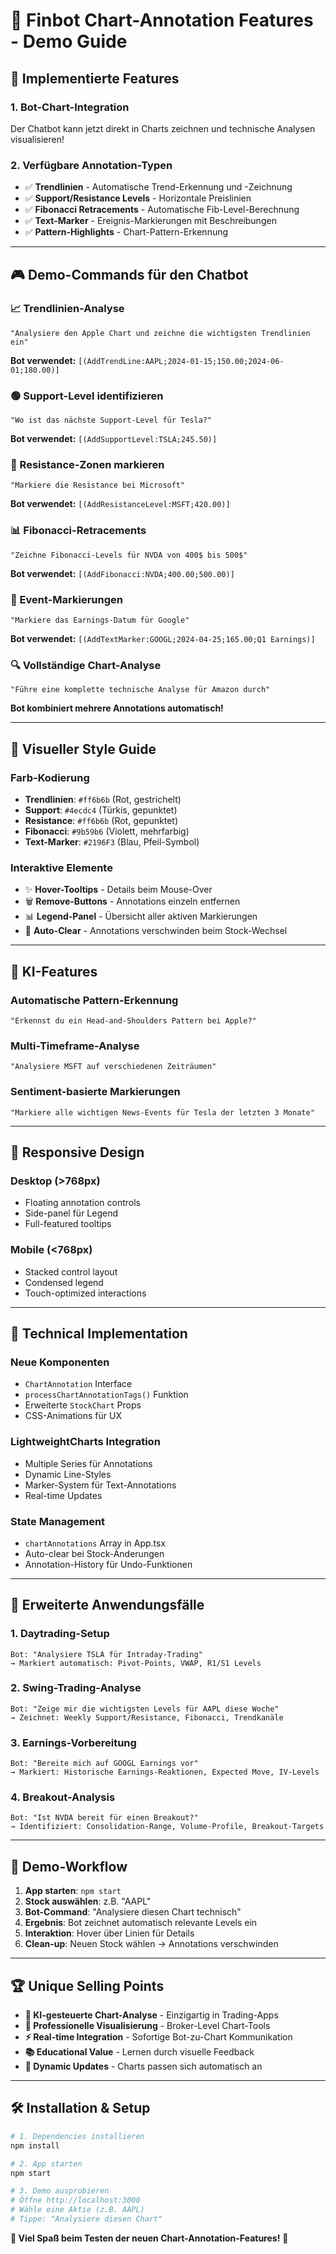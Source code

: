# 🎯 Finbot Chart-Annotation Features - Demo Guide

## 🚀 **Implementierte Features**

### **1. Bot-Chart-Integration**
Der Chatbot kann jetzt direkt in Charts zeichnen und technische Analysen visualisieren!

### **2. Verfügbare Annotation-Typen**
- ✅ **Trendlinien** - Automatische Trend-Erkennung und -Zeichnung
- ✅ **Support/Resistance Levels** - Horizontale Preislinien
- ✅ **Fibonacci Retracements** - Automatische Fib-Level-Berechnung
- ✅ **Text-Marker** - Ereignis-Markierungen mit Beschreibungen
- ✅ **Pattern-Highlights** - Chart-Pattern-Erkennung

---

## 🎮 **Demo-Commands für den Chatbot**

### **📈 Trendlinien-Analyse**
```
"Analysiere den Apple Chart und zeichne die wichtigsten Trendlinien ein"
```
**Bot verwendet:** `[(AddTrendLine:AAPL;2024-01-15;150.00;2024-06-01;180.00)]`

### **🟢 Support-Level identifizieren**
```
"Wo ist das nächste Support-Level für Tesla?"
```
**Bot verwendet:** `[(AddSupportLevel:TSLA;245.50)]`

### **🔴 Resistance-Zonen markieren**
```
"Markiere die Resistance bei Microsoft"
```
**Bot verwendet:** `[(AddResistanceLevel:MSFT;420.00)]`

### **📊 Fibonacci-Retracements**
```
"Zeichne Fibonacci-Levels für NVDA von 400$ bis 500$"
```
**Bot verwendet:** `[(AddFibonacci:NVDA;400.00;500.00)]`

### **📝 Event-Markierungen**
```
"Markiere das Earnings-Datum für Google"
```
**Bot verwendet:** `[(AddTextMarker:GOOGL;2024-04-25;165.00;Q1 Earnings)]`

### **🔍 Vollständige Chart-Analyse**
```
"Führe eine komplette technische Analyse für Amazon durch"
```
**Bot kombiniert mehrere Annotations automatisch!**

---

## 🎨 **Visueller Style Guide**

### **Farb-Kodierung**
- **Trendlinien**: `#ff6b6b` (Rot, gestrichelt)
- **Support**: `#4ecdc4` (Türkis, gepunktet)
- **Resistance**: `#ff6b6b` (Rot, gepunktet)
- **Fibonacci**: `#9b59b6` (Violett, mehrfarbig)
- **Text-Marker**: `#2196F3` (Blau, Pfeil-Symbol)

### **Interaktive Elemente**
- ✨ **Hover-Tooltips** - Details beim Mouse-Over
- 🗑️ **Remove-Buttons** - Annotations einzeln entfernen
- 📊 **Legend-Panel** - Übersicht aller aktiven Markierungen
- 🎯 **Auto-Clear** - Annotations verschwinden beim Stock-Wechsel

---

## 🧠 **KI-Features**

### **Automatische Pattern-Erkennung**
```
"Erkennst du ein Head-and-Shoulders Pattern bei Apple?"
```

### **Multi-Timeframe-Analyse**
```
"Analysiere MSFT auf verschiedenen Zeiträumen"
```

### **Sentiment-basierte Markierungen**
```
"Markiere alle wichtigen News-Events für Tesla der letzten 3 Monate"
```

---

## 📱 **Responsive Design**

### **Desktop (>768px)**
- Floating annotation controls
- Side-panel für Legend
- Full-featured tooltips

### **Mobile (<768px)**
- Stacked control layout
- Condensed legend
- Touch-optimized interactions

---

## 🔧 **Technical Implementation**

### **Neue Komponenten**
- `ChartAnnotation` Interface
- `processChartAnnotationTags()` Funktion
- Erweiterte `StockChart` Props
- CSS-Animations für UX

### **LightweightCharts Integration**
- Multiple Series für Annotations
- Dynamic Line-Styles
- Marker-System für Text-Annotations
- Real-time Updates

### **State Management**
- `chartAnnotations` Array in App.tsx
- Auto-clear bei Stock-Änderungen
- Annotation-History für Undo-Funktionen

---

## 🚀 **Erweiterte Anwendungsfälle**

### **1. Daytrading-Setup**
```
Bot: "Analysiere TSLA für Intraday-Trading"
→ Markiert automatisch: Pivot-Points, VWAP, R1/S1 Levels
```

### **2. Swing-Trading-Analyse**
```
Bot: "Zeige mir die wichtigsten Levels für AAPL diese Woche"
→ Zeichnet: Weekly Support/Resistance, Fibonacci, Trendkanäle
```

### **3. Earnings-Vorbereitung**
```
Bot: "Bereite mich auf GOOGL Earnings vor"
→ Markiert: Historische Earnings-Reaktionen, Expected Move, IV-Levels
```

### **4. Breakout-Analysis**
```
Bot: "Ist NVDA bereit für einen Breakout?"
→ Identifiziert: Consolidation-Range, Volume-Profile, Breakout-Targets
```

---

## 🎯 **Demo-Workflow**

1. **App starten**: `npm start` 
2. **Stock auswählen**: z.B. "AAPL"
3. **Bot-Command**: "Analysiere diesen Chart technisch"
4. **Ergebnis**: Bot zeichnet automatisch relevante Levels ein
5. **Interaktion**: Hover über Linien für Details
6. **Clean-up**: Neuen Stock wählen → Annotations verschwinden

---

## 🏆 **Unique Selling Points**

- **🤖 KI-gesteuerte Chart-Analyse** - Einzigartig in Trading-Apps
- **🎨 Professionelle Visualisierung** - Broker-Level Chart-Tools
- **⚡ Real-time Integration** - Sofortige Bot-zu-Chart Kommunikation
- **📚 Educational Value** - Lernen durch visuelle Feedback
- **🔄 Dynamic Updates** - Charts passen sich automatisch an

---

## 🛠️ **Installation & Setup**

```bash
# 1. Dependencies installieren
npm install

# 2. App starten
npm start

# 3. Demo ausprobieren
# Öffne http://localhost:3000
# Wähle eine Aktie (z.B. AAPL)
# Tippe: "Analysiere diesen Chart"
```

**🎉 Viel Spaß beim Testen der neuen Chart-Annotation-Features!** 🎉 